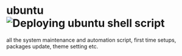 # ubuntu ![Deploying ubuntu shell script](https://github.com/TheMrinalSinha/ubuntu/workflows/Deploying%20ubuntu%20shell%20script/badge.svg)
all the system maintenance and automation script, first time setups, packages update, theme setting etc. 
